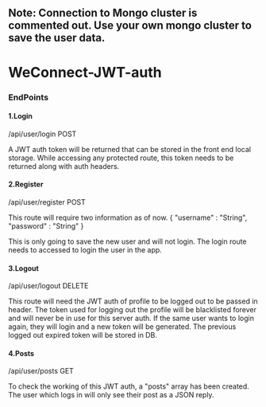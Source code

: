 ## Note: Connection to Mongo cluster is commented out. Use your own mongo cluster to save the user data.

# WeConnect-JWT-auth

### EndPoints

#### 1.Login
/api/user/login
POST

A JWT auth token will be returned that can be stored in the front end local storage. While accessing any protected route, this token needs to be returned along with auth headers.


#### 2.Register
/api/user/register
POST

This route will require two information as of now.
{
"username" : "String",
"password" : "String"
}

This is only going to save the new user and will not login. The login route needs to accessed to login the user in the app.

#### 3.Logout
/api/user/logout
DELETE

This route will need the JWT auth of profile to be logged out to be passed in header.
The token used for logging out the profile will be blacklisted forever and will never be in use for this server auth.
If the same user wants to login again, they will login and a new token will be generated.
The previous logged out expired token will be stored in DB.

#### 4.Posts
/api/user/posts
GET

To check the working of this JWT auth, a "posts" array has been created. The user which logs in will only see their post as a JSON reply. 
